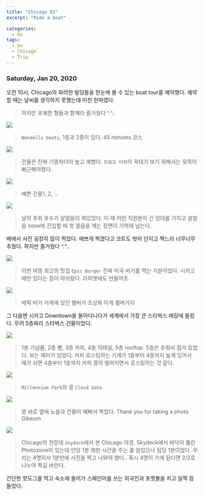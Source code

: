 ```yaml
---
title: "Chicago 02"
excerpt: "Ride a boat"

categories:
  - Go
tags:
  - Go
  - Chicago
  - Trip
---
```


### Saturday, Jan 20, 2020

오전 10시, Chicago의 화려한 빌딩들을 한눈에 볼 수 있는 boat tour를 예약했다. 예약할 때는 날씨를 생각하지 못했는데 미친 한파였다.

> 하지만 유쾌한 형들과 함께라 즐거웠다 ^.^..

![](https://raw.githubusercontent.com/beeot/beeot.github.io/master/_docs/go/post06/01.jpg)

> `Wendella boats`, 1층과 2층이 있다. 45 minutes 코스

![](https://raw.githubusercontent.com/beeot/beeot.github.io/master/_docs/go/post06/02.jpg)

> 건물은 진짜 기똥차더라 높고 예뻤다. `트럼프 타워`의 꼭대기 보기 위해서는 뒷목이 뻐근해야했다.

![](https://raw.githubusercontent.com/beeot/beeot.github.io/master/_docs/go/post06/03.jpg)

> 예쁜 건물1, 2, ...

![](https://raw.githubusercontent.com/beeot/beeot.github.io/master/_docs/go/post06/04.jpg)

> 날이 추워 호수가 살얼음이 껴있었다. 이 때 어떤 직원분이 긴 장대를 가지고 살얼음 zone에 진입할 때 첫 얼음을 깨는 장면이 기억에 남는다.

배에서 사진 굉장히 많이 찍었다. 예쁘게 찍겠다고 코트도 벗어 던지고 찍느라 너무너무 추웠다. 하지만 즐거웠다 ^.^..

![](https://raw.githubusercontent.com/beeot/beeot.github.io/master/_docs/go/post06/05.jpg)

> 이번 여행 최고의 맛집 `Epic Burger` 진짜 미국 버거를 먹는 기분이었다. 시카고에만 있다는 점이 아쉬웠다. 라피엣에도 만들어조.

![](https://raw.githubusercontent.com/beeot/beeot.github.io/master/_docs/go/post06/06.jpg)

> 에픽 버거 가게에 있던 햄버거 초상화 이게 햄버거지

그 다음엔 시카고 Downtown을 돌아다니다가 세계에서 가장 큰 스타벅스 매장에 들렀다. 무려 5층짜리 스타벅스 건물이었다.

![](https://raw.githubusercontent.com/beeot/beeot.github.io/master/_docs/go/post06/07.jpg)

> 1층 기념품, 2층 빵, 3층 커피, 4층 칵테일, 5층 rooftop. 5층은 추워서 잠겨 있었다. 보는 재미가 있었다. 커피 로스팅하는 기계가 1층부터 4층까지 높게 있어서 때가 되면 4층부터 1층까지 커피 콩이 떨어지면서 로스팅하는 것 같다.

![](https://raw.githubusercontent.com/beeot/beeot.github.io/master/_docs/go/post06/08.jpg)

> `Millennium Park`의 콩 `Cloud Gate`

![](https://raw.githubusercontent.com/beeot/beeot.github.io/master/_docs/go/post06/081.jpg)

> 콩 바로 옆에 노을과 건물이 예뻐서 찍었다. Thank you for taking a photo Gibeom

![](https://raw.githubusercontent.com/beeot/beeot.github.io/master/_docs/go/post06/09.jpg)

> Chicago의 전망대 `Skydeck`에서 본 Chicago 야경, Skydeck에서 바닥이 뚫린 Photozone이 있는데 인당 1분 제한 시간을 주는 줄 알았으나 팀당 1분이었다. 우리는 4명이서 1분만에 사진을 찍고 나와야 했다.. 혹시 4명이 가게 된다면 2/2로 나누어 찍길 바란다.

간단한 핫도그를 먹고 숙소에 들어가 스페인어를 쓰는 외국인과 포켓볼을 치고 일찍 잠들었다.
